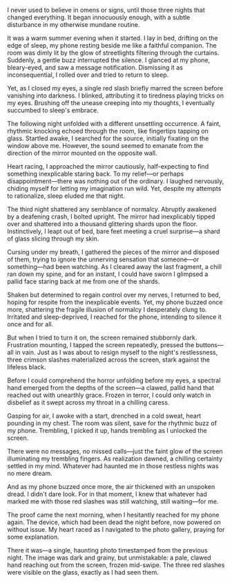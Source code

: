 I never used to believe in omens or signs, until those three nights that changed everything. It began innocuously enough, with a subtle disturbance in my otherwise mundane routine.

It was a warm summer evening when it started. I lay in bed, drifting on the edge of sleep, my phone resting beside me like a faithful companion. The room was dimly lit by the glow of streetlights filtering through the curtains. Suddenly, a gentle buzz interrupted the silence. I glanced at my phone, bleary-eyed, and saw a message notification. Dismissing it as inconsequential, I rolled over and tried to return to sleep.

Yet, as I closed my eyes, a single red slash briefly marred the screen before vanishing into darkness. I blinked, attributing it to tiredness playing tricks on my eyes. Brushing off the unease creeping into my thoughts, I eventually succumbed to sleep's embrace.

The following night unfolded with a different unsettling occurrence. A faint, rhythmic knocking echoed through the room, like fingertips tapping on glass. Startled awake, I searched for the source, initially fixating on the window above me. However, the sound seemed to emanate from the direction of the mirror mounted on the opposite wall.

Heart racing, I approached the mirror cautiously, half-expecting to find something inexplicable staring back. To my relief—or perhaps disappointment—there was nothing out of the ordinary. I laughed nervously, chiding myself for letting my imagination run wild. Yet, despite my attempts to rationalize, sleep eluded me that night.

The third night shattered any semblance of normalcy. Abruptly awakened by a deafening crash, I bolted upright. The mirror had inexplicably tipped over and shattered into a thousand glittering shards upon the floor. Instinctively, I leapt out of bed, bare feet meeting a cruel surprise—a shard of glass slicing through my skin.

Cursing under my breath, I gathered the pieces of the mirror and disposed of them, trying to ignore the unnerving sensation that someone—or something—had been watching. As I cleared away the last fragment, a chill ran down my spine, and for an instant, I could have sworn I glimpsed a pallid face staring back at me from one of the shards.

Shaken but determined to regain control over my nerves, I returned to bed, hoping for respite from the inexplicable events. Yet, my phone buzzed once more, shattering the fragile illusion of normalcy I desperately clung to. Irritated and sleep-deprived, I reached for the phone, intending to silence it once and for all.

But when I tried to turn it on, the screen remained stubbornly dark. Frustration mounting, I tapped the screen repeatedly, pressed the buttons—all in vain. Just as I was about to resign myself to the night's restlessness, three crimson slashes materialized across the screen, stark against the lifeless black.

Before I could comprehend the horror unfolding before my eyes, a spectral hand emerged from the depths of the screen—a clawed, pallid hand that reached out with unearthly grace. Frozen in terror, I could only watch in disbelief as it swept across my throat in a chilling caress.

Gasping for air, I awoke with a start, drenched in a cold sweat, heart pounding in my chest. The room was silent, save for the rhythmic buzz of my phone. Trembling, I picked it up, hands trembling as I unlocked the screen.

There were no messages, no missed calls—just the faint glow of the screen illuminating my trembling fingers. As realization dawned, a chilling certainty settled in my mind. Whatever had haunted me in those restless nights was no mere dream.

And as my phone buzzed once more, the air thickened with an unspoken dread. I didn't dare look. For in that moment, I knew that whatever had marked me with those red slashes was still watching, still waiting—for me.

The proof came the next morning, when I hesitantly reached for my phone again. The device, which had been dead the night before, now powered on without issue. My heart raced as I navigated to the photo gallery, praying for some explanation.

There it was—a single, haunting photo timestamped from the previous night. The image was dark and grainy, but unmistakable: a pale, clawed hand reaching out from the screen, frozen mid-swipe. The three red slashes were visible on the glass, exactly as I had seen them.